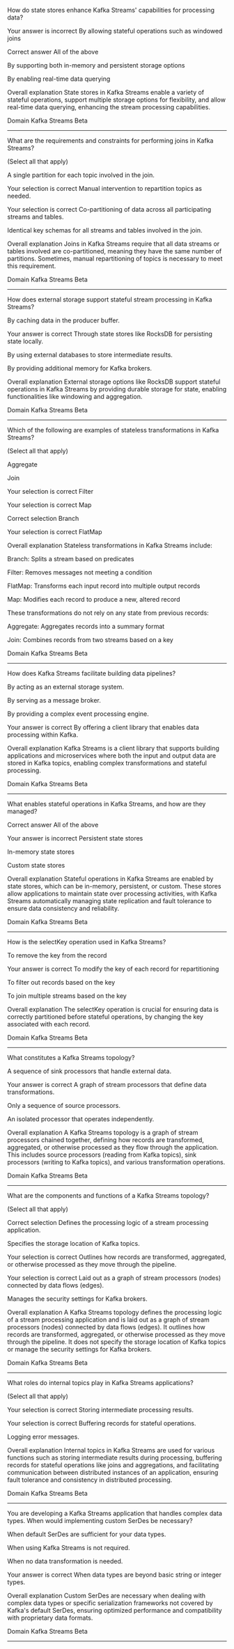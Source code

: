 How do state stores enhance Kafka Streams' capabilities for processing data?

Your answer is incorrect
By allowing stateful operations such as windowed joins

Correct answer
All of the above

By supporting both in-memory and persistent storage options

By enabling real-time data querying

Overall explanation
State stores in Kafka Streams enable a variety of stateful operations, support multiple storage options for flexibility, and allow real-time data querying, enhancing the stream processing capabilities.

Domain
Kafka Streams
Beta

---


What are the requirements and constraints for performing joins in Kafka Streams?

(Select all that apply)

A single partition for each topic involved in the join.

Your selection is correct
Manual intervention to repartition topics as needed.

Your selection is correct
Co-partitioning of data across all participating streams and tables.

Identical key schemas for all streams and tables involved in the join.

Overall explanation
Joins in Kafka Streams require that all data streams or tables involved are co-partitioned, meaning they have the same number of partitions. Sometimes, manual repartitioning of topics is necessary to meet this requirement.

Domain
Kafka Streams
Beta

---

How does external storage support stateful stream processing in Kafka Streams?

By caching data in the producer buffer.

Your answer is correct
Through state stores like RocksDB for persisting state locally.

By using external databases to store intermediate results.

By providing additional memory for Kafka brokers.

Overall explanation
External storage options like RocksDB support stateful operations in Kafka Streams by providing durable storage for state, enabling functionalities like windowing and aggregation.

Domain
Kafka Streams
Beta

---


Which of the following are examples of stateless transformations in Kafka Streams?

(Select all that apply)

Aggregate

Join

Your selection is correct
Filter

Your selection is correct
Map

Correct selection
Branch

Your selection is correct
FlatMap

Overall explanation
Stateless transformations in Kafka Streams include:

Branch: Splits a stream based on predicates

Filter: Removes messages not meeting a condition

FlatMap: Transforms each input record into multiple output records

Map: Modifies each record to produce a new, altered record

These transformations do not rely on any state from previous records:

Aggregate: Aggregates records into a summary format

Join: Combines records from two streams based on a key

Domain
Kafka Streams
Beta

---

How does Kafka Streams facilitate building data pipelines?

By acting as an external storage system.

By serving as a message broker.

By providing a complex event processing engine.

Your answer is correct
By offering a client library that enables data processing within Kafka.

Overall explanation
Kafka Streams is a client library that supports building applications and microservices where both the input and output data are stored in Kafka topics, enabling complex transformations and stateful processing.

Domain
Kafka Streams
Beta

---


What enables stateful operations in Kafka Streams, and how are they managed?

Correct answer
All of the above

Your answer is incorrect
Persistent state stores

In-memory state stores

Custom state stores

Overall explanation
Stateful operations in Kafka Streams are enabled by state stores, which can be in-memory, persistent, or custom. These stores allow applications to maintain state over processing activities, with Kafka Streams automatically managing state replication and fault tolerance to ensure data consistency and reliability.

Domain
Kafka Streams
Beta

---


How is the selectKey operation used in Kafka Streams?

To remove the key from the record

Your answer is correct
To modify the key of each record for repartitioning

To filter out records based on the key

To join multiple streams based on the key

Overall explanation
The selectKey operation is crucial for ensuring data is correctly partitioned before stateful operations, by changing the key associated with each record.

Domain
Kafka Streams
Beta

---


What constitutes a Kafka Streams topology?

A sequence of sink processors that handle external data.

Your answer is correct
A graph of stream processors that define data transformations.

Only a sequence of source processors.

An isolated processor that operates independently.

Overall explanation
A Kafka Streams topology is a graph of stream processors chained together, defining how records are transformed, aggregated, or otherwise processed as they flow through the application. This includes source processors (reading from Kafka topics), sink processors (writing to Kafka topics), and various transformation operations.

Domain
Kafka Streams
Beta

---


What are the components and functions of a Kafka Streams topology?

(Select all that apply)

Correct selection
Defines the processing logic of a stream processing application.

Specifies the storage location of Kafka topics.

Your selection is correct
Outlines how records are transformed, aggregated, or otherwise processed as they move through the pipeline.

Your selection is correct
Laid out as a graph of stream processors (nodes) connected by data flows (edges).

Manages the security settings for Kafka brokers.

Overall explanation
A Kafka Streams topology defines the processing logic of a stream processing application and is laid out as a graph of stream processors (nodes) connected by data flows (edges). It outlines how records are transformed, aggregated, or otherwise processed as they move through the pipeline. It does not specify the storage location of Kafka topics or manage the security settings for Kafka brokers.

Domain
Kafka Streams
Beta

----


What roles do internal topics play in Kafka Streams applications?

(Select all that apply)

Your selection is correct
Storing intermediate processing results.

Your selection is correct
Buffering records for stateful operations.

Logging error messages.

Overall explanation
Internal topics in Kafka Streams are used for various functions such as storing intermediate results during processing, buffering records for stateful operations like joins and aggregations, and facilitating communication between distributed instances of an application, ensuring fault tolerance and consistency in distributed processing​​.

Domain
Kafka Streams
Beta

---

You are developing a Kafka Streams application that handles complex data types. When would implementing custom SerDes be necessary?

When default SerDes are sufficient for your data types.

When using Kafka Streams is not required.

When no data transformation is needed.

Your answer is correct
When data types are beyond basic string or integer types.

Overall explanation
Custom SerDes are necessary when dealing with complex data types or specific serialization frameworks not covered by Kafka's default SerDes, ensuring optimized performance and compatibility with proprietary data formats.

Domain
Kafka Streams
Beta

---


